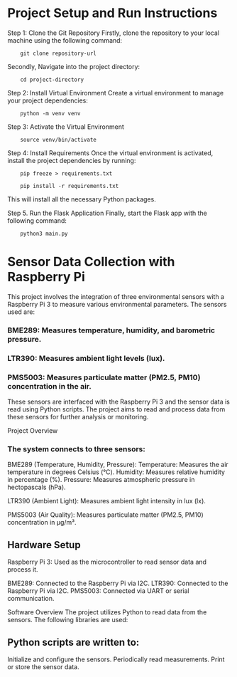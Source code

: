 # Project Setup and Run Instructions

Step 1: Clone the Git Repository
Firstly, clone the repository to your local machine using the following command:

        git clone repository-url

Secondly, Navigate into the project directory:

        cd project-directory

Step 2: Install Virtual Environment
Create a virtual environment to manage your project dependencies:

        python -m venv venv

Step 3: Activate the Virtual Environment

        source venv/bin/activate

Step 4: Install Requirements
Once the virtual environment is activated, install the project dependencies by running:

        pip freeze > requirements.txt

        pip install -r requirements.txt

This will install all the necessary Python packages.

Step 5. Run the Flask Application
Finally, start the Flask app with the following command:

        python3 main.py

# Sensor Data Collection with Raspberry Pi
This project involves the integration of three environmental sensors with a Raspberry Pi 3 to measure various environmental parameters. The sensors used are:

### BME289: Measures temperature, humidity, and barometric pressure.
### LTR390: Measures ambient light levels (lux).
### PMS5003: Measures particulate matter (PM2.5, PM10) concentration in the air.
These sensors are interfaced with the Raspberry Pi 3 and the sensor data is read using Python scripts. The project aims to read and process data from these sensors for further analysis or monitoring.

Project Overview
### The system connects to three sensors:

BME289 (Temperature, Humidity, Pressure):
Temperature: Measures the air temperature in degrees Celsius (°C).
Humidity: Measures relative humidity in percentage (%).
Pressure: Measures atmospheric pressure in hectopascals (hPa).

LTR390 (Ambient Light):
Measures ambient light intensity in lux (lx).

PMS5003 (Air Quality):
Measures particulate matter (PM2.5, PM10) concentration in µg/m³.

## Hardware Setup

Raspberry Pi 3: Used as the microcontroller to read sensor data and process it.

BME289: Connected to the Raspberry Pi via I2C.
LTR390: Connected to the Raspberry Pi via I2C.
PMS5003: Connected via UART or serial communication.

Software Overview
The project utilizes Python to read data from the sensors. The following libraries are used:

## Python scripts are written to:
Initialize and configure the sensors.
Periodically read measurements.
Print or store the sensor data.

